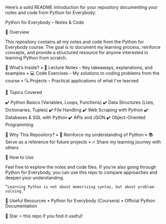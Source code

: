 Here’s a solid README introduction for your repository documenting your notes and code from Python for Everybody:

Python for Everybody – Notes & Code

📌 Overview

This repository contains all my notes and code from the Python for Everybody course. The goal is to document my learning process, reinforce concepts, and provide a structured resource for anyone interested in learning Python from scratch.

📂 What’s Inside?
	•	📝 Lecture Notes – Key takeaways, explanations, and examples
	•	💻 Code Exercises – My solutions to coding problems from the course
	•	🔍 Projects – Practical applications of what I’ve learned

📖 Topics Covered

✔️ Python Basics (Variables, Loops, Functions)
✔️ Data Structures (Lists, Dictionaries, Tuples)
✔️ File Handling
✔️ Web Scraping with Python
✔️ Databases & SQL with Python
✔️ APIs and JSON
✔️ Object-Oriented Programming

🚀 Why This Repository?
	•	🧠 Reinforce my understanding of Python
	•	📚 Serve as a reference for future projects
	•	🔥 Share my learning journey with others

📜 How to Use

Feel free to explore the notes and code files. If you’re also going through Python for Everybody, you can use this repo to compare approaches and deepen your understanding.

	“Learning Python is not about memorizing syntax, but about problem-solving.”

🔗 Useful Resources
	•	Python for Everybody (Coursera)
	•	Official Python Documentation

📌 Star ⭐ this repo if you find it useful!
